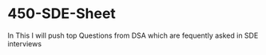 # 450-SDE-Sheet
In This I will push top Questions from DSA which are fequently asked in SDE interviews
